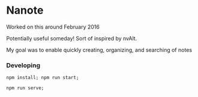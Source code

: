 # Nanote

Worked on this around February 2016

Potentially useful someday!  Sort of inspired by nvAlt.

My goal was to enable quickly creating, organizing, and searching of notes

### Developing

`npm install; npm run start;`

`npm run serve;`
